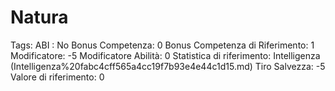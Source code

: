 # Natura

Tags: ABI
: No
Bonus Competenza: 0
Bonus Competenza di Riferimento: 1
Modificatore: -5
Modificatore  Abilità: 0
Statistica di riferimento: Intelligenza (Intelligenza%20fabc4cff565a4cc19f7b93e4e44c1d15.md)
Tiro Salvezza: -5
Valore di riferimento: 0